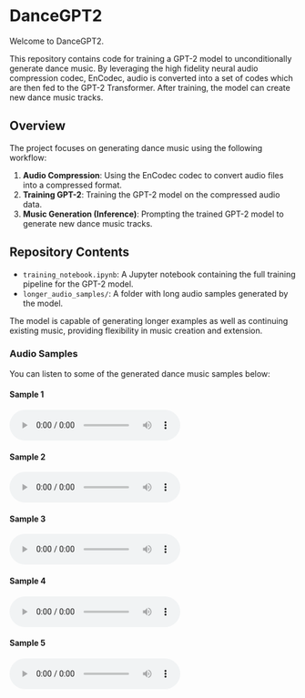 # DanceGPT2

Welcome to DanceGPT2.

This repository contains code for training a GPT-2 model to unconditionally generate dance music. By leveraging the high fidelity neural audio compression codec, EnCodec, audio is converted into a set of codes which are then fed to the GPT-2 Transformer. After training, the model can create new dance music tracks.

## Overview

The project focuses on generating dance music using the following workflow:
1. **Audio Compression**: Using the EnCodec codec to convert audio files into a compressed format.
2. **Training GPT-2**: Training the GPT-2 model on the compressed audio data.
3. **Music Generation (Inference)**: Prompting the trained GPT-2 model to generate new dance music tracks.

## Repository Contents

- `training_notebook.ipynb`: A Jupyter notebook containing the full training pipeline for the GPT-2 model.
- `longer_audio_samples/`: A folder with long audio samples generated by the model.

The model is capable of generating longer examples as well as continuing existing music, providing flexibility in music creation and extension.

### Audio Samples

You can listen to some of the generated dance music samples below:

#### Sample 1
<audio controls>
  <source src="longer_audio_samples/audio_sample_1.wav" type="audio/wav">
</audio>

#### Sample 2
<audio controls>
  <source src="longer_audio_samples/audio_sample_2.wav" type="audio/wav">
</audio>

#### Sample 3
<audio controls>
  <source src="longer_audio_samples/audio_sample_3.wav" type="audio/wav">
</audio>

#### Sample 4
<audio controls>
  <source src="longer_audio_samples/audio_sample_4.wav" type="audio/wav">
</audio>

#### Sample 5
<audio controls>
  <source src="longer_audio_samples/audio_sample_5.wav" type="audio/wav">
</audio>
